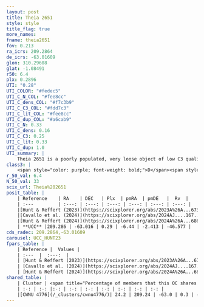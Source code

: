 ```yaml
---
layout: post
title: Theia 2651
style: style
title_flag: true
more_names: 
fname: theia2651
fov: 0.213
ra_icrs: 209.2864
de_icrs: -63.01609
glon: 310.29608
glat: -1.08491
r50: 6.4
plx: 0.2896
UTI: "0.28"
UTI_COLOR: "#fedec5"
UTI_C_N_COL: "#fee8cc"
UTI_C_dens_COL: "#f7c3b9"
UTI_C_C3_COL: "#fdd7c3"
UTI_C_lit_COL: "#fee8cc"
UTI_C_dup_COL: "#a6cab9"
UTI_C_N: 0.33
UTI_C_dens: 0.16
UTI_C_C3: 0.25
UTI_C_lit: 0.33
UTI_C_dup: 1.0
UTI_summary: |
    Theia 2651 is a poorly populated, very loose object of low C3 quality. It was recently reported in the literature. This object shares a small percentage of members with a later reported entry.
class3: |
    <span style="color: purple; font-weight: bold;">D</span><span style="color: #FFC300; font-weight: bold;">B</span>
r_50_val: 6.4
N_50_val: 33
scix_url: Theia%202651
posit_table: |
    | Reference    | RA    | DEC   | Plx  | pmRA  | pmDE   |  Rv  |
    | :---         | :---: | :---: | :---: | :---: | :---: | :---: |
    |[Hunt & Reffert (2023)](https://scixplorer.org/abs/2023A%26A...673A.114H) | 209.306 | -63.06 | 0.296 | -6.424 | -2.411 | -28.647 |
    |[Cavallo et al. (2024)](https://scixplorer.org/abs/2024AJ....167...12C) | 209.652 | -62.952 | 0.297 | -- | -- | -- |
    |[Hunt & Reffert (2024)](https://scixplorer.org/abs/2024A%26A...686A..42H) | 209.306 | -63.06 | 0.296 | -6.424 | -2.411 | -28.647 |
    | **UCC** |209.286 | -63.016 | 0.29 | -6.44 | -2.413 | -46.577 | 
cds_radec: 209.2864,-63.01609
carousel: UCC_HUNT23
fpars_table: |
    | Reference |  Values |
    | :---  |  :---:  |
    | [Hunt & Reffert (2023)](https://scixplorer.org/abs/2023A%26A...673A.114H) | `AV50=2.885, diffAV50=2.726, MOD50=12.345, logAge50=7.682` |
    | [Cavallo et al. (2024)](https://scixplorer.org/abs/2024AJ....167...12C) | `AV50=3.16, dMod50=11.62, logAge50=8.29, [Fe/H]50=-0.55` |
    | [Hunt & Reffert (2024)](https://scixplorer.org/abs/2024A%26A...686A..42H) | `MassJ=706.649` |
shared_table: |
    | Cluster | <span title="Percentage of members that this OC shares with the ones listed">%</span>   | RA   | DEC   | Plx   | pmRA  | pmDE  | Rv | UTI |
    | :-: | :-: |:-: | :-: | :-: | :-: | :-: | :-: | :-: |
    |[CWNU 4776](/_clusters/cwnu4776/)| 24.2 | 209.24 | -63.0 | 0.3 | -6.63 | -2.44 | -52.7 |0.08 |
---
```

